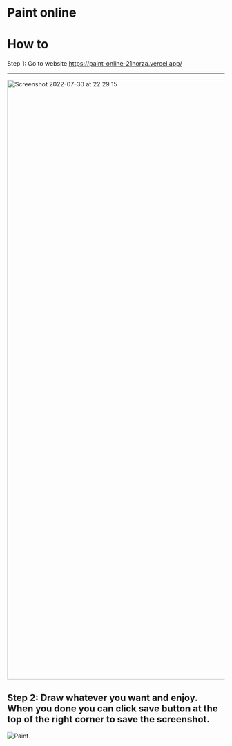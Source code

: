 Paint online
=================================================

How to
======================================

Step 1: Go to website https://paint-online-21horza.vercel.app/

----------------------------------------
<img width="1388" alt="Screenshot 2022-07-30 at 22 29 15" src="https://user-images.githubusercontent.com/81642088/181919020-f92b66ba-4388-4012-8750-f3c16acfdf99.png">


Step 2: Draw whatever you want and enjoy. When you done you can click save button at the top of the right corner to save the screenshot.
---------------------------------------

![Paint](https://user-images.githubusercontent.com/81642088/181919005-211b72a8-9acb-4796-ba00-ac27c3f5ce8a.gif)
